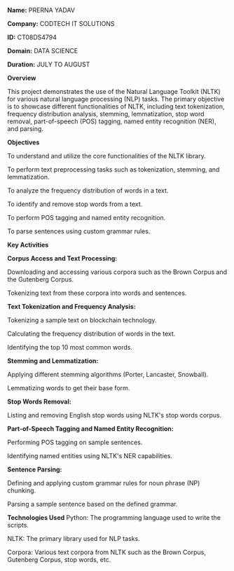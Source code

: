**Name:** PRERNA YADAV

**Company:** CODTECH IT SOLUTIONS

**ID:** CT08DS4794

**Domain:** DATA SCIENCE

**Duration:** JULY TO AUGUST

**Overview**

This project demonstrates the use of the Natural Language Toolkit (NLTK) for various natural language processing (NLP) tasks. The primary objective is to showcase different functionalities of NLTK, including text tokenization, frequency distribution analysis, stemming, lemmatization, stop word removal, part-of-speech (POS) tagging, named entity recognition (NER), and parsing.

**Objectives**

To understand and utilize the core functionalities of the NLTK library.

To perform text preprocessing tasks such as tokenization, stemming, and lemmatization.

To analyze the frequency distribution of words in a text.

To identify and remove stop words from a text.

To perform POS tagging and named entity recognition.

To parse sentences using custom grammar rules.

**Key Activities**


   **Corpus Access and Text Processing:**

Downloading and accessing various corpora such as the Brown Corpus and the Gutenberg Corpus.

Tokenizing text from these corpora into words and sentences.

   **Text Tokenization and Frequency Analysis:**

Tokenizing a sample text on blockchain technology.

Calculating the frequency distribution of words in the text.

Identifying the top 10 most common words.


   **Stemming and Lemmatization:**

Applying different stemming algorithms (Porter, Lancaster, Snowball).

Lemmatizing words to get their base form.

   **Stop Words Removal:**

Listing and removing English stop words using NLTK's stop words corpus.

  **Part-of-Speech Tagging and Named Entity Recognition:**

Performing POS tagging on sample sentences.

Identifying named entities using NLTK's NER capabilities.

   **Sentence Parsing:**

Defining and applying custom grammar rules for noun phrase (NP) chunking.

Parsing a sample sentence based on the defined grammar.


**Technologies Used**
Python: The programming language used to write the scripts.

NLTK: The primary library used for NLP tasks.

Corpora: Various text corpora from NLTK such as the Brown Corpus, Gutenberg Corpus, stop words, etc.

